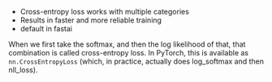 
- Cross-entropy loss works with multiple categories
- Results in faster and more reliable training
- default in fastai

When we first take the softmax, and then the log likelihood of that,
that combination is called cross-entropy loss. In PyTorch, this is
available as `nn.CrossEntropyLoss` (which, in practice, actually
does log_softmax and then nll_loss).
